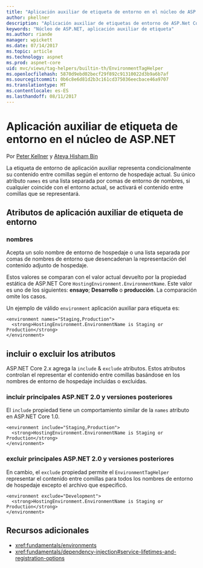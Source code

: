 ```yaml
---
title: "Aplicación auxiliar de etiqueta de entorno en el núcleo de ASP.NET"
author: pkellner
description: "Aplicación auxiliar de etiquetas de entorno de ASP.Net Core define incluido todas las propiedades"
keywords: "Núcleo de ASP.NET, aplicación auxiliar de etiqueta"
ms.author: riande
manager: wpickett
ms.date: 07/14/2017
ms.topic: article
ms.technology: aspnet
ms.prod: aspnet-core
uid: mvc/views/tag-helpers/builtin-th/EnvironmentTagHelper
ms.openlocfilehash: 5870d9ebd02becf29f892c91310022d3b9a6b7af
ms.sourcegitcommit: 0b6c8e6d81d2b3c161cd375036eecbace46a9707
ms.translationtype: MT
ms.contentlocale: es-ES
ms.lasthandoff: 08/11/2017
---
```

# <a name="environment-tag-helper-in-aspnet-core"></a>Aplicación auxiliar de etiqueta de entorno en el núcleo de ASP.NET

Por [Peter Kellner](http://peterkellner.net) y [Ateya Hisham Bin](https://twitter.com/hishambinateya)

La etiqueta de entorno de aplicación auxiliar representa condicionalmente su contenido entre comillas según el entorno de hospedaje actual. Su único atributo `names` es una lista separada por comas de entorno de nombres, si cualquier coincide con el entorno actual, se activará el contenido entre comillas que se representará.

## <a name="environment-tag-helper-attributes"></a>Atributos de aplicación auxiliar de etiqueta de entorno

### <a name="names"></a>nombres

Acepta un solo nombre de entorno de hospedaje o una lista separada por comas de nombres de entorno que desencadenan la representación del contenido adjunto de hospedaje.

Estos valores se comparan con el valor actual devuelto por la propiedad estática de ASP.NET Core `HostingEnvironment.EnvironmentName`.  Este valor es uno de los siguientes: **ensayo**; **Desarrollo** o **producción**. La comparación omite los casos.

Un ejemplo de válido `environment` aplicación auxiliar para etiqueta es:

```cshtml
<environment names="Staging,Production">
  <strong>HostingEnvironment.EnvironmentName is Staging or Production</strong>
</environment>
```

## <a name="include-and-exclude-attributes"></a>incluir o excluir los atributos

ASP.NET Core 2.x agrega la `include`  &  `exclude` atributos. Estos atributos controlan el representar el contenido entre comillas basándose en los nombres de entorno de hospedaje incluidas o excluidas.

### <a name="include-aspnet-core-20-and-later"></a>incluir principales ASP.NET 2.0 y versiones posteriores

El `include` propiedad tiene un comportamiento similar de la `names` atributo en ASP.NET Core 1.0.

```cshtml
<environment include="Staging,Production">
  <strong>HostingEnvironment.EnvironmentName is Staging or Production</strong>
</environment>
```

### <a name="exclude-aspnet-core-20-and-later"></a>excluir principales ASP.NET 2.0 y versiones posteriores

En cambio, el `exclude` propiedad permite el `EnvironmentTagHelper` representar el contenido entre comillas para todos los nombres de entorno de hospedaje excepto el archivo que especificó.

```cshtml
<environment exclude="Development">
  <strong>HostingEnvironment.EnvironmentName is Staging or Production</strong>
</environment>
```

## <a name="additional-resources"></a>Recursos adicionales

* <xref:fundamentals/environments>
* <xref:fundamentals/dependency-injection#service-lifetimes-and-registration-options>